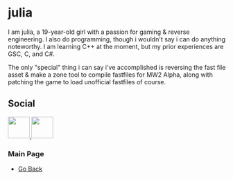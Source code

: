# julia
I am julia, a 19-year-old girl with a passion for gaming & reverse engineering.
I also do programming, though i wouldn't say i can do anything noteworthy.
I am learning C++ at the moment, but my prior experiences are GSC, C, and C#.

The only "special" thing i can say i've accomplished is reversing the fast file asset & make a zone tool to compile fastfiles for MW2 Alpha, along with patching the game to load unofficial fastfiles of course.

## Social

<a href="https://www.twitch.tv/juiiya"> <img src="https://i.imgur.com/xAANm7S.png" width="50" high = "50"/> </a><a href="https://twitter.com/juuI_ia"> <img src="https://i.imgur.com/XlctxvH.png" width="50" high = "50"/> </a>

### Main Page
- [Go Back](https://github.com/DoktorSAS/Sorex/blob/main/README.md)
